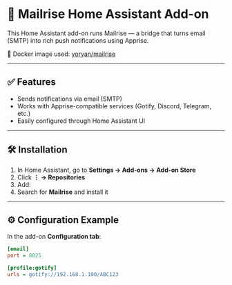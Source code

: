 # 📧 Mailrise Home Assistant Add-on

This Home Assistant add-on runs Mailrise — a bridge that turns email (SMTP) into rich push notifications using Apprise.

🔗 Docker image used: [yoryan/mailrise](https://hub.docker.com/r/yoryan/mailrise)

---

## ✅ Features

- Sends notifications via email (SMTP)
- Works with Apprise-compatible services (Gotify, Discord, Telegram, etc.)
- Easily configured through Home Assistant UI

---

## 🛠️ Installation

1. In Home Assistant, go to **Settings → Add-ons → Add-on Store**
2. Click **⋮ → Repositories**
3. Add:
4. Search for **Mailrise** and install it

---

## ⚙️ Configuration Example

In the add-on **Configuration tab**:

```ini
[email]
port = 8025

[profile:gotify]
urls = gotify://192.168.1.100/ABC123
